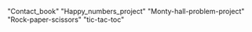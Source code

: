 "Contact_book" "Happy_numbers_project" "Monty-hall-problem-project" "Rock-paper-scissors" "tic-tac-toc"